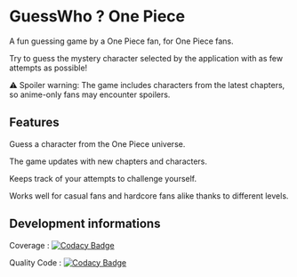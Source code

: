 # GuessWho ? One Piece

A fun guessing game by a One Piece fan, for One Piece fans.

Try to guess the mystery character selected by the application with as few attempts as possible!

⚠️ Spoiler warning: The game includes characters from the latest chapters, so anime-only fans may encounter spoilers.




## Features

Guess a character from the One Piece universe.

The game updates with new chapters and characters.

Keeps track of your attempts to challenge yourself.

Works well for casual fans and hardcore fans alike thanks to different levels.




## Development informations

Coverage : [![Codacy Badge](https://app.codacy.com/project/badge/Coverage/44e7f6d1c3c54e0d99e9a737ae1e5007)](https://app.codacy.com/gh/MarquetteGabriel/GuessWho_One_Piece/dashboard?utm_source=gh&utm_medium=referral&utm_content=&utm_campaign=Badge_coverage)

Quality Code : [![Codacy Badge](https://app.codacy.com/project/badge/Grade/44e7f6d1c3c54e0d99e9a737ae1e5007)](https://app.codacy.com/gh/MarquetteGabriel/GuessWho_One_Piece/dashboard?utm_source=gh&utm_medium=referral&utm_content=&utm_campaign=Badge_grade)
